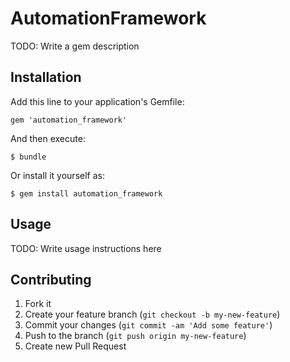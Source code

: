 # AutomationFramework

TODO: Write a gem description

## Installation

Add this line to your application's Gemfile:

    gem 'automation_framework'

And then execute:

    $ bundle

Or install it yourself as:

    $ gem install automation_framework

## Usage

TODO: Write usage instructions here

## Contributing

1. Fork it
2. Create your feature branch (`git checkout -b my-new-feature`)
3. Commit your changes (`git commit -am 'Add some feature'`)
4. Push to the branch (`git push origin my-new-feature`)
5. Create new Pull Request

